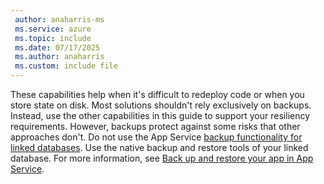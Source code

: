 ```yaml
---
 author: anaharris-ms
 ms.service: azure
 ms.topic: include
 ms.date: 07/17/2025
 ms.author: anaharris
 ms.custom: include file
---
```


These capabilities help when it's difficult to redeploy code or when you store state on disk. Most solutions shouldn't rely exclusively on backups. Instead, use the other capabilities in this guide to support your resiliency requirements. However, backups protect against some risks that other approaches don't. Do not use the App Service [backup functionality for linked databases](/azure/app-service/manage-backup#deprecation-of-linked-database-backups). Use the native backup and restore tools of your linked database. For more information, see [Back up and restore your app in App Service](/azure/app-service/manage-backup).
